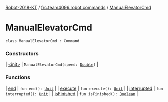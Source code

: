 [Robot-2018-KT](../../index.md) / [frc.team4096.robot.commands](../index.md) / [ManualElevatorCmd](./index.md)

# ManualElevatorCmd

`class ManualElevatorCmd : Command`

### Constructors

| [&lt;init&gt;](-init-.md) | `ManualElevatorCmd(speed: `[`Double`](https://kotlinlang.org/api/latest/jvm/stdlib/kotlin/-double/index.html)`)` |

### Functions

| [end](end.md) | `fun end(): `[`Unit`](https://kotlinlang.org/api/latest/jvm/stdlib/kotlin/-unit/index.html) |
| [execute](execute.md) | `fun execute(): `[`Unit`](https://kotlinlang.org/api/latest/jvm/stdlib/kotlin/-unit/index.html) |
| [interrupted](interrupted.md) | `fun interrupted(): `[`Unit`](https://kotlinlang.org/api/latest/jvm/stdlib/kotlin/-unit/index.html) |
| [isFinished](is-finished.md) | `fun isFinished(): `[`Boolean`](https://kotlinlang.org/api/latest/jvm/stdlib/kotlin/-boolean/index.html) |

